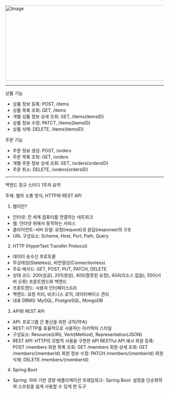 <img width="845" height="240" alt="Image" src="https://github.com/user-attachments/assets/8e3ab399-6e24-486f-9d58-d6cacbe344cc" />

***
상품 기능
- 상품 정보 등록: POST, /items
- 상품 목록 조회: GET, /items
- 개별 상품 정보 상세 조회: GET, /items{itemsID}
- 상품 정보 수정: PATCT, /items{itemsID}
- 상품 삭제: DELETE, /items{itemsID}

주문 기능
- 주문 정보 생성: POST, /orders
- 주문 목록 조회: GET, /orders
- 개별 주문 정보 상세 조회: GET, /orders{ordersID}
- 주문 취소: DELETE, /orders{ordersID}

***
 백엔드 정규 스터디 1주차 요약

주제: 웹의 소통 방식, HTTP와 REST API
1. 웹이란?
- 인터넷: 전 세계 컴퓨터를 연결하는 네트워크
- 웹: 인터넷 위에서 동작하는 서비스
- 클라이언트-서버 모델: 요청(request)과 응답(response)의 구조
- URL 구성요소: Scheme, Host, Port, Path, Query

2. HTTP (HyperText Transfer Protocol)
- 데이터 송수신 프로토콜
- 무상태성(Stateless), 비연결성(Connectionless)
- 주요 메서드: GET, POST, PUT, PATCH, DELETE
- 상태 코드: 200(성공), 201(생성), 400(잘못된 요청), 404(리소스 없음), 500(서버 오류)
프론트엔드와 백엔드
- 프론트엔드: 사용자 인터페이스(UI)
- 백엔드: 요청 처리, 비즈니스 로직, 데이터베이스 관리
- 대표 DBMS: MySQL, PostgreSQL, MongoDB

3. API와 REST API
- API: 프로그램 간 통신을 위한 규칙(약속)
- REST: HTTP를 효율적으로 사용하는 아키텍처 스타일
- 구성요소: Resource(URI), Verb(Method), Representation(JSON)
- REST API: HTTP의 모범적 사용을 구현한 API
RESTful API 예시
회원 등록: POST /members
회원 목록 조회: GET /members
회원 상세 조회: GET /members/{memberId}
회원 정보 수정: PATCH /members/{memberId}
회원 삭제: DELETE /members/{memberId}

4. Spring Boot
- Spring: 자바 기반 경량 애플리케이션 프레임워크- Spring Boot: 설정을 단순화하여 스프링을 쉽게 사용할 수 있게 한 도구
